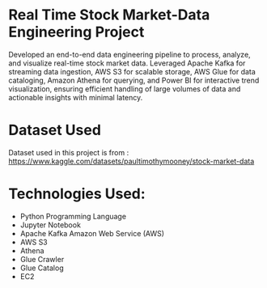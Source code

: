 # Real Time Stock Market-Data Engineering Project

Developed an end-to-end data engineering pipeline to process, analyze, and visualize real-time stock market data. Leveraged Apache Kafka for streaming data ingestion, AWS S3 for scalable storage, AWS Glue for data cataloging, Amazon Athena for querying, and Power BI for interactive trend visualization, ensuring efficient handling of large volumes of data and actionable insights with minimal latency.

# Dataset Used

Dataset used in this project is from : https://www.kaggle.com/datasets/paultimothymooney/stock-market-data 

# Technologies Used:

- Python Programming Language 
- Jupyter Notebook
- Apache Kafka
Amazon Web Service (AWS)
- AWS S3
- Athena
- Glue Crawler
- Glue Catalog
- EC2


